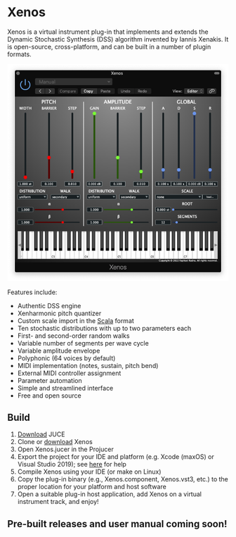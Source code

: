 # Xenos

Xenos is a virtual instrument plug-in that implements and extends the Dynamic Stochastic Synthesis (DSS) algorithm invented by Iannis Xenakis. It is open-source, cross-platform, and can be built in a number of plugin formats.

![](Extra/xenosInterface.png "The Xenos interface")

Features include:
- Authentic DSS engine
- Xenharmonic pitch quantizer
- Custom scale import in the [Scala](https://www.huygens-fokker.org/scala/) format
- Ten stochastic distributions with up to two parameters each
- First- and second-order random walks
- Variable number of segments per wave cycle
- Variable amplitude envelope
- Polyphonic (64 voices by default)
- MIDI implementation (notes, sustain, pitch bend)
- External MIDI controller assignment
- Parameter automation
- Simple and streamlined interface
- Free and open source

## Build

1. [Download](https://juce.com/get-juce/download) JUCE
2. Clone or [download](https://github.com/raphaelradna/xenos/archive/refs/heads/main.zip) Xenos
3. Open Xenos.jucer in the Projucer
4. Export the project for your IDE and platform (e.g. Xcode (maxOS) or Visual Studio 2019); see [here](https://docs.juce.com/master/tutorial_new_projucer_project.html) for help
5. Compile Xenos using your IDE (or make on Linux)
6. Copy the plug-in binary (e.g., Xenos.component, Xenos.vst3, etc.) to the proper location for your platform and host software
7. Open a suitable plug-in host application, add Xenos on a virtual instrument track, and enjoy!

## Pre-built releases and user manual coming soon!